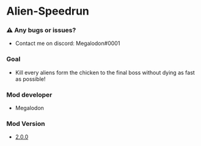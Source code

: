 # Alien-Speedrun

### ⚠️ Any bugs or issues? 
* Contact me on discord: Megalodon#0001

### Goal
* Kill every aliens form the chicken to the final boss without dying as fast as possible!

### Mod developer
* Megalodon

### Mod Version
* [2.0.0](https://github.com/TheGreatMegalodon/Alien-Speedrun/blob/main/Alien-Speedrun.js)
